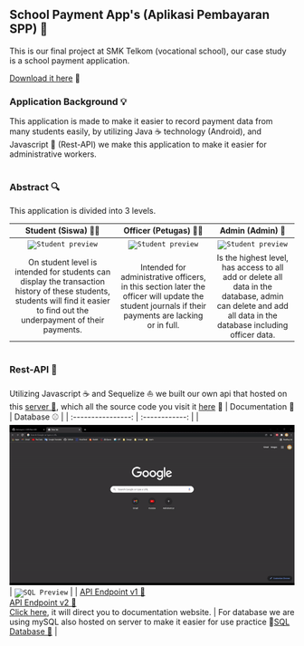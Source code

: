 ## School Payment App's (Aplikasi Pembayaran SPP) 🎀
This is our final project at SMK Telkom (vocational school), our case study is a school payment application.

[Download it here](https://github.com/Kelompok-2-SPP/Aplikasi-Pembayaran-SPP/raw/master/app/release/app-release.apk) 🎉

### Application Background 💡
This application is made to make it easier to record payment data from many students easily, by utilizing Java ☕ technology (Android), and Javascript 🤖 (Rest-API) we make this application to make it easier for administrative workers.

#

### Abstract 🔍
This application is divided into 3 levels.


| Student (Siswa) 👩‍🎓 | Officer (Petugas) 👨‍💼 | Admin (Admin) 🔑  | 
| :------------------: | :--------------------: | :---------------------:  |
| <code><img width=250 src="https://github.com/Kelompok-2-SPP/Aplikasi-Pembayaran-SPP/blob/master/.github/siswa.gif?raw=true" alt="Student preview"></code> | <code><img width=250 src="https://github.com/Kelompok-2-SPP/Aplikasi-Pembayaran-SPP/blob/master/.github/petugas.gif?raw=true" alt="Student preview"></code> | <code><img width=250 src="https://github.com/Kelompok-2-SPP/Aplikasi-Pembayaran-SPP/blob/master/.github/admin.gif?raw=true" alt="Student preview"></code> |
| On student level is intended for students can display the transaction history of these students, students will find it easier to find out the underpayment of their payments. | Intended for administrative officers, in this section later the officer will update the student journals if their payments are lacking or in full. | Is the highest level, has access to all add or delete all data in the database, admin can delete and add all data in the database including officer data. |

#

### Rest-API 🎢
Utilizing Javascript ☕ and Sequelize ⛵ we built our own api that hosted on this [server 🥚](https://praktek-ukk-spp-lleans.koyeb.app), which all the source code you visit it [here](https://github.com/Kelompok-2-SPP/Rest-API) 🎪
| Documentation 🎨 | Database ⚾ |
| :----------------: | :------------: |
| <code><img src="https://raw.githubusercontent.com/Kelompok-2-SPP/Rest-API/master/.github/docs_preview.gif" alt="Docs preview"></code> | <code><img src="https://github.com/Kelompok-2-SPP/Aplikasi-Pembayaran-SPP/blob/master/.github/mysql.gif?raw=true" alt="SQL Preview"></code> |
| [API Endpoint v1 🍳](https://praktek-ukk-spp-lleans.koyeb.app/api/v1/)<br />[API Endpoint v2 🎃](https://praktek-ukk-spp-lleans.koyeb.app/api/v2/)<br />[Click here](https://documenter.getpostman.com/view/19193294/UVXkpb1a), it will direct you to documentation website. | For database we are using mySQL also hosted on server to make it easier for use practice 💪[SQL Database 🧵](https://raw.githubusercontent.com/Kelompok-2-SPP/Rest-API/master/.github/pembayaran_spp.sql) |

#
